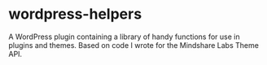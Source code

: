 # wordpress-helpers
A WordPress plugin containing a library of handy functions for use in plugins and themes. Based on code I wrote for the Mindshare Labs Theme API.
